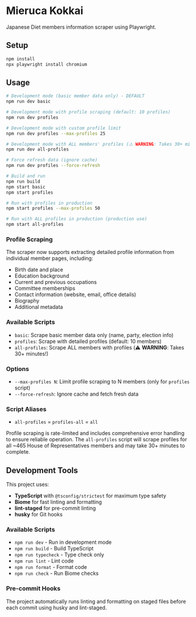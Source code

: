 # Mieruca Kokkai

Japanese Diet members information scraper using Playwright.

## Setup

```bash
npm install
npx playwright install chromium
```

## Usage

```bash
# Development mode (basic member data only) - DEFAULT
npm run dev basic

# Development mode with profile scraping (default: 10 profiles)
npm run dev profiles

# Development mode with custom profile limit
npm run dev profiles --max-profiles 25

# Development mode with ALL members' profiles (⚠️ WARNING: Takes 30+ minutes!)
npm run dev all-profiles

# Force refresh data (ignore cache)
npm run dev profiles --force-refresh

# Build and run
npm run build
npm start basic
npm start profiles

# Run with profiles in production
npm start profiles --max-profiles 50

# Run with ALL profiles in production (production use)
npm start all-profiles
```

### Profile Scraping

The scraper now supports extracting detailed profile information from individual member pages, including:

- Birth date and place
- Education background
- Current and previous occupations
- Committee memberships
- Contact information (website, email, office details)
- Biography
- Additional metadata

### Available Scripts

- `basic`: Scrape basic member data only (name, party, election info)
- `profiles`: Scrape with detailed profiles (default: 10 members)
- `all-profiles`: Scrape ALL members with profiles (⚠️ **WARNING**: Takes 30+ minutes!)

### Options

- `--max-profiles N`: Limit profile scraping to N members (only for `profiles` script)
- `--force-refresh`: Ignore cache and fetch fresh data

### Script Aliases

- `all-profiles` = `profiles-all` = `all`

Profile scraping is rate-limited and includes comprehensive error handling to ensure reliable operation. The `all-profiles` script will scrape profiles for all ~465 House of Representatives members and may take 30+ minutes to complete.

## Development Tools

This project uses:

- **TypeScript** with `@tsconfig/strictest` for maximum type safety
- **Biome** for fast linting and formatting
- **lint-staged** for pre-commit linting
- **husky** for Git hooks

### Available Scripts

- `npm run dev` - Run in development mode
- `npm run build` - Build TypeScript
- `npm run typecheck` - Type check only
- `npm run lint` - Lint code
- `npm run format` - Format code
- `npm run check` - Run Biome checks

### Pre-commit Hooks

The project automatically runs linting and formatting on staged files before each commit using husky and lint-staged.